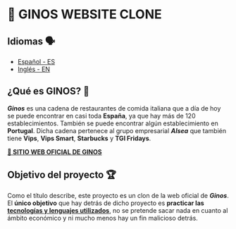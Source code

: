 # 🍴 GINOS WEBSITE CLONE

## Idiomas 🗣️
- [Español - ES](README.es.md)
- [Inglés - EN](README.md)

## ¿Qué es GINOS? 🤔
***Ginos*** es una cadena de restaurantes de comida italiana que a día de hoy se puede encontrar en casi toda **España**, ya que hay más de 120 establecimientos. También se puede encontrar algún establecimiento en **Portugal**. Dicha cadena pertenece al grupo empresarial ***Alsea*** que también tiene **Vips**, **Vips Smart**, **Starbucks** y **TGI Fridays**.

[**🍕 SITIO WEB OFICIAL DE GINOS**](https://www.ginos.es/)

## Objetivo del proyecto 🏆
Como el título describe, este proyecto es un clon de la web oficial de ***Ginos***. El **único objetivo** que hay detrás de dicho proyecto es **practicar las [tecnologías y lenguajes utilizados]()**, no se pretende sacar nada en cuanto al ámbito económico y ni mucho menos hay un fin malicioso detrás.